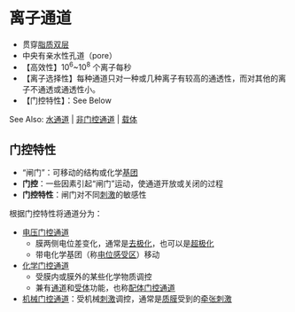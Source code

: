# 离子通道

- 贯穿[脂质双层](细胞膜.md)
- 中央有亲水性孔道（pore）
- 【高效性】10<sup>6</sup>~10<sup>8</sup> 个离子每秒
- 【离子选择性】每种通道只对一种或几种离子有较高的通透性，而对其他的离子不通透或通透性小。
- 【门控特性】：See Below

See Also: [水通道](水通道.md) | [非门控通道](非门控通道.md) | [载体](载体.md)

## 门控特性

- “闸门”：可移动的结构或化学[基团](基团.md)
- **门控**：一些因素引起“闸门”运动，使通道开放或关闭的过程
- **门控特性**：闸门对不同[刺激](刺激.md)的敏感性

根据门控特性将通道分为：
- [电压门控通道](电压门控通道.md)
    - 膜两侧电位差变化，通常是[去极化](去极化.md)，也可以是[超极化](超极化.md)
    - 带电化学基团（称[电位感受区](电位感受区.md)）移动
- [化学门控通道](化学门控通道.md)
    - 受膜内或膜外的某些化学物质调控
    - 兼有[通道](通道.md)和[受体](受体.md)功能，也称[配体门控通道](配体门控通道.md)
- [机械门控通道](机械门控通道.md)：受机械[刺激](刺激.md)调控，通常是[质膜](质膜.md)受到的[牵张刺激](牵张刺激.md)

